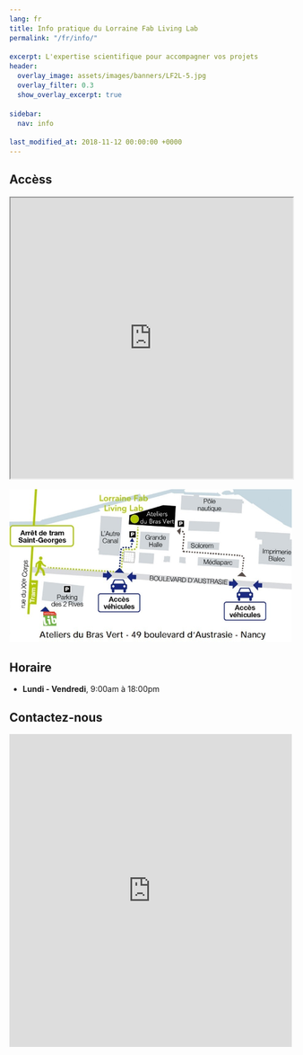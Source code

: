 ```yaml
---
lang: fr
title: Info pratique du Lorraine Fab Living Lab
permalink: "/fr/info/"

excerpt: L'expertise scientifique pour accompagner vos projets
header:
  overlay_image: assets/images/banners/LF2L-5.jpg
  overlay_filter: 0.3
  show_overlay_excerpt: true

sidebar:
  nav: info

last_modified_at: 2018-11-12 00:00:00 +0000
---
```



## Accèss

<iframe src="https://www.google.com/maps/d/embed?mid=zjoguh0NVOXo.kZTYPT-5FrXA"  width="100%" height="500px"></iframe>

![Plan Acces to LF2L](/assets/images/6-info/plan-acces-LF2L.jpg)

## Horaire

* **Lundi - Vendredi**, 9:00am à 18:00pm


## Contactez-nous

<iframe height="557"
  allowTransparency="true"
  frameborder="0"
  scrolling="no"
  style="width:100%;border:none"
  src="https://lf2l.wufoo.com/embed/mspzvpa1bdexyq/">
<a href="https://lf2l.wufoo.com/forms/mspzvpa1bdexyq/"> Fill out my Wufoo form! </a>
</iframe>






